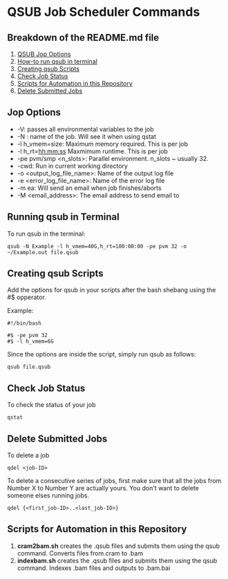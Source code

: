 # QSUB Job Scheduler Commands

## Breakdown of the README.md file
1. [QSUB Jop Options](#Jop-Options)
2. [How-to run qsub in terminal](#Running-qsub-in-Terminal)
3. [Creating qsub Scripts](#Creating-qsub-Scripts)
4. [Check Job Status](#Check-Job-Status)
5. [Scripts for Automation in this Repository](#Scripts-for-Automation-in-this-Repository)
6. [Delete Submitted Jobs](#Delete-Submitted-Jobs)

## Jop Options
 * -V: passes all environmental variables to the job
 * -N <jobname>: name of the job. Will see it when using qstat
 * -l h_vmem=size: Maximum memory required. This is per job
 * -l h_rt=<hh:mm:ss> Maxmimum runtime. This is per job
 * -pe pvm/smp <n_slots>: Parallel environment. n_slots ~ usually 32.
 * -cwd: Run in current working directory
 * -o <output_log_file_name>: Name of the output log file
 * -e <error_log_file_name>: Name of the error log file
 * -m ea: Will send an email when job finishes/aborts
 * -M <email_address>: The email address to send email to
 
## Running qsub in Terminal
To run qsub in the terminal:
```
qsub -N Example -l h_vmem=40G,h_rt=100:00:00 -pe pvm 32 -o ~/Example.out file.qsub
```

## Creating qsub Scripts
Add the options for qsub in your scripts after the bash shebang using the #$ opperator.

Example:
```
#!/bin/bash
 
#$ -pe pvm 32
#$ -l h_vmem=6G
```
Since the options are inside the script, simply run qsub as follows:
```
qsub file.qsub
```
## Check Job Status
To check the status of your job
```
qstat
```
## Delete Submitted Jobs
To delete a job
```
qdel <job-ID> 
```
To delete a consecutive series of jobs, first make sure that all the jobs from Number X to Number Y are actually yours. You don't want to delete someone elses running jobs.
```
qdel {<first_job-ID>..<last_job-ID>} 
```  
 
## Scripts for Automation in this Repository
1. **cram2bam.sh** creates the .qsub files and submits them using the qsub command. Converts files from.cram to .bam 
2. **indexbam.sh** creates the .qsub files and submits them using the qsub command. Indexes .bam files and outputs to .bam.bai
